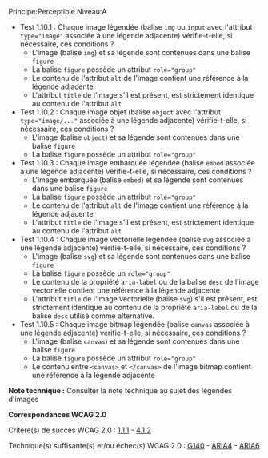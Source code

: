 Principe:Perceptible
Niveau:A

+ Test 1.10.1 : Chaque image légendée (balise `img` ou `input` avec l'attribut `type="image"` associée à une légende adjacente) vérifie-t-elle, si nécessaire, ces conditions ?
  + L'image (balise `img`) et sa légende sont contenues dans une balise `figure`
  + La balise `figure` possède un attribut `role="group"`
  + Le contenu de l'attribut `alt` de l'image contient une référence à la légende adjacente
  + L'attribut `title` de l'image s'il est présent, est strictement identique au contenu de l'attribut `alt`
+ Test 1.10.2 : Chaque image objet (balise `object` avec l'attribut `type="image/..."` associée à une légende adjacente) vérifie-t-elle, si nécessaire, ces conditions ?
  + L'image (balise `object`) et sa légende sont contenues dans une balise `figure`
  + La balise `figure` possède un attribut `role="group"`
+ Test 1.10.3 : Chaque image embarquée légendée (balise `embed` associée à une légende adjacente) vérifie-t-elle, si nécessaire, ces conditions ?
  + L'image embarquée (balise `embed`) et sa légende sont contenues dans une balise `figure`
  + La balise `figure` possède un attribut `role="group"`
  + Le contenu de l'attribut `alt` de l'image contient une référence à la légende adjacente
  + L'attribut `title` de l'image s'il est présent, est strictement identique au contenu de l'attribut `alt`
+ Test 1.10.4 : Chaque image vectorielle légendée (balise `svg` associée à une légende adjacente) vérifie-t-elle, si nécessaire, ces conditions ?
  + L'image (balise `svg`) et sa légende sont contenues dans une balise `figure`
  + La balise `figure` possède un `role="group"`
  + Le contenu de la propriété `aria-label` ou de la balise `desc` de l'image vectorielle contient une référence à la légende adjacente
  + L'attribut `title` de l'image vectorielle (balise `svg`) s'il est présent, est strictement identique au contenu de la propriété `aria-label` ou de la balise `desc` utilisé comme alternative.
+ Test 1.10.5 : Chaque image bitmap légendée (balise `canvas` associée à une légende adjacente) vérifie-t-elle, si nécessaire, ces conditions ?
  + L'image (balise `canvas`) et sa légende sont contenues dans une balise `figure`
  + La balise `figure` possède un attribut `role="group"`
  + Le contenu entre `<canvas>` et `</canvas>` de l'image bitmap contient une référence à la légende adjacente

**Note technique :** Consulter la note technique au sujet des légendes d'images

**Correspondances WCAG 2.0**

Critère(s) de succès WCAG 2.0 : [1.1.1](http://www.w3.org/Translations/WCAG20-fr/#text-equiv-all) - [4.1.2](http://www.w3.org/Translations/WCAG20-fr/#ensure-compat-rsv)

Technique(s) suffisante(s) et/ou échec(s) WCAG 2.0 : [G140](http://www.w3.org/TR/WCAG-TECHS/G140.html) - [ARIA4](http://www.w3.org/TR/WCAG-TECHS/ARIA4.html) - [ARIA6](http://www.w3.org/TR/WCAG-TECHS/ARIA6.html)
